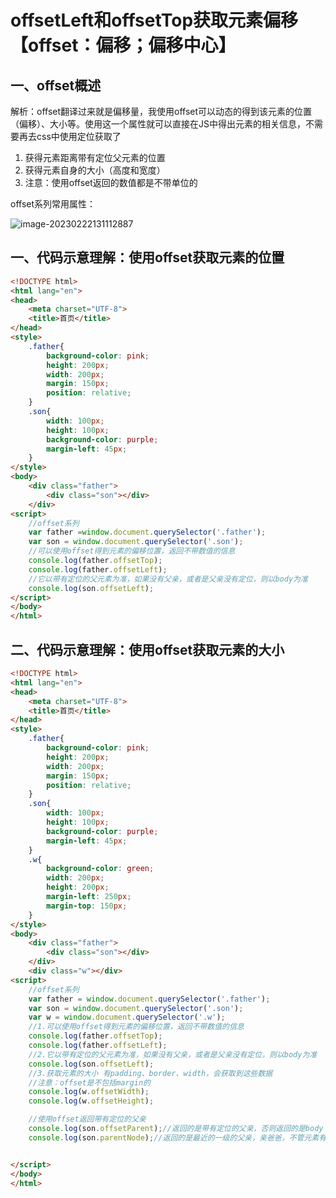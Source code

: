# offsetLeft和offsetTop获取元素偏移【offset：偏移；偏移中心】

## 一、offset概述

解析：offset翻译过来就是偏移量，我使用offset可以动态的得到该元素的位置（偏移）、大小等。使用这一个属性就可以直接在JS中得出元素的相关信息，不需要再去css中使用定位获取了

1. 获得元素距离带有定位父元素的位置
2. 获得元素自身的大小（高度和宽度）
3. 注意：使用offset返回的数值都是不带单位的

offset系列常用属性：

![image-20230222131112887](C:\Users\谭磊\AppData\Roaming\Typora\typora-user-images\image-20230222131112887.png)

## 一、代码示意理解：使用offset获取元素的位置

```html
<!DOCTYPE html>
<html lang="en">
<head>
    <meta charset="UTF-8">
    <title>首页</title>
</head>
<style>
    .father{
        background-color: pink;
        height: 200px;
        width: 200px;
        margin: 150px;
        position: relative;
    }
    .son{
        width: 100px;
        height: 100px;
        background-color: purple;
        margin-left: 45px;
    }
</style>
<body>
    <div class="father">
        <div class="son"></div>
    </div>
<script>
    //offset系列
    var father =window.document.querySelector('.father');
    var son = window.document.querySelector('.son');
    //可以使用offset得到元素的偏移位置，返回不带数值的信息
    console.log(father.offsetTop);
    console.log(father.offsetLeft);
    //它以带有定位的父元素为准，如果没有父亲，或者是父亲没有定位，则以body为准
    console.log(son.offsetLeft);
</script>
</body>
</html>
```

## 二、代码示意理解：使用offset获取元素的大小

```html
<!DOCTYPE html>
<html lang="en">
<head>
    <meta charset="UTF-8">
    <title>首页</title>
</head>
<style>
    .father{
        background-color: pink;
        height: 200px;
        width: 200px;
        margin: 150px;
        position: relative;
    }
    .son{
        width: 100px;
        height: 100px;
        background-color: purple;
        margin-left: 45px;
    }
    .w{
        background-color: green;
        width: 200px;
        height: 200px;
        margin-left: 250px;
        margin-top: 150px;
    }
</style>
<body>
    <div class="father">
        <div class="son"></div>
    </div>
    <div class="w"></div>
<script>
    //offset系列
    var father = window.document.querySelector('.father');
    var son = window.document.querySelector('.son');
    var w = window.document.querySelector('.w');
    //1.可以使用offset得到元素的偏移位置，返回不带数值的信息
    console.log(father.offsetTop);
    console.log(father.offsetLeft);
    //2.它以带有定位的父元素为准，如果没有父亲，或者是父亲没有定位，则以body为准
    console.log(son.offsetLeft);
    //3.获取元素的大小 有padding、border、width，会获取到这些数据
    //注意：offset是不包括margin的
    console.log(w.offsetWidth);
    console.log(w.offsetHeight);

    //使用offset返回带有定位的父亲
    console.log(son.offsetParent);//返回的是带有定位的父亲，否则返回的是body
    console.log(son.parentNode);//返回的是最近的一级的父亲，亲爸爸，不管元素有没有定位


</script>
</body>
</html>
```